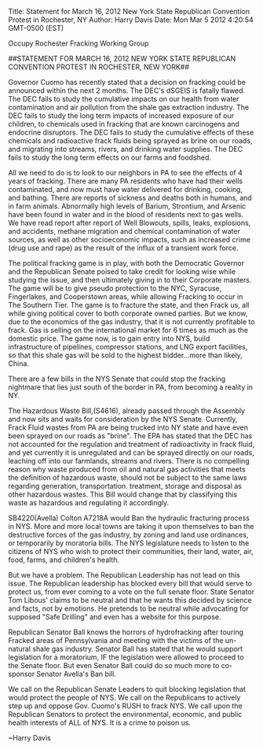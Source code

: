 Title: Statement for March 16, 2012 New York State Republican Convention Protest in Rochester, NY
Author: Harry Davis
Date: Mon Mar 5 2012 4:20:54 GMT-0500 (EST)

Occupy Rochester Fracking Working Group

##STATEMENT FOR MARCH 16, 2012 NEW YORK STATE REPUBLICAN CONVENTION PROTEST IN ROCHESTER, NEW YORK##

Governor Cuomo has recently stated that a decision on fracking could be announced within 
the next 2 months. The DEC's dSGEIS is fatally flawed. The DEC fails to study the cumulative
impacts on our health from water contamination and air pollution from the shale gas extraction
industry. The DEC fails to study the long term impacts of increased exposure of our children,
to chemicals used in fracking that are known carcinogens and endocrine disruptors. The DEC fails
to study the cumulative effects of these chemicals and radioactive frack fluids being sprayed as
brine on our roads, and migrating into streams, rivers, and drinking water supplies. The DEC fails
to study the long term effects on our farms and foodshed.
    
All we need to do is to look to our neighbors in PA to see the effects of 4 years of fracking. There
are many PA residents who have had their wells contaminated, and now must have water delivered
for drinking, cooking, and bathing. There are reports of sickness and deaths both in humans,
and in farm animals. Abnormally high levels of Barium, Strontium, and Arsenic have been found in
water and in the blood of residents next to gas wells. We have read report after report of Well
Blowouts, spills, leaks, explosions, and accidents, methane migration and chemical contamination 
of water sources, as well as other socioeconomic impacts, such as increased crime
(drug use and rape) as the result of the influx of a transient work force.
    
The political fracking game is in play, with both the Democratic Governor and the Republican
Senate poised to take credit for looking wise while studying the issue, and then ultimately giving
in to their Corporate masters. The game will be to give pseudo protection to the NYC, Syracuse, 
Fingerlakes, and Cooperstown areas, while allowing Fracking to occur in The Southern Tier. The 
game is to fracture the state, and then Frack us, all while giving political cover to both corporate 
owned parties. But we know, due to the economics of the gas industry, that it is not currently 
profitable to frack. Gas is selling on the international market for 6 times as much as the domestic 
price. The game now, is to gain entry into NYS, build infrastructure of pipelines, compressor
stations, and LNG export facilities, so that this shale gas will be sold to the highest bidder...more
than likely, China.
    
There are a few bills in the NYS Senate that could stop the fracking nightmare that lies just 
south of the border in PA, from becoming a reality in NY.
    
The Hazardous Waste Bill,(S4616), already passed through the Assembly and now sits and waits for 
consideration by the NYS Senate. Currently, Frack Fluid wastes from PA are being trucked into NY 
state and have even been sprayed on our roads as "brine". The EPA has stated that the DEC has not 
accounted for the regulation and treatment of radioactivity in frack fluid, and yet currently it 
is unregulated and can be sprayed directly on our roads, leaching off into our farmlands, streams 
and rivers. There is no compelling reason why waste produced from oil and natural gas activities 
that meets the definition of hazardous waste, should not be subject to the same laws regarding 
generation, transportation. treatment, storage and disposal as other hazardous wastes. This Bill 
would change that by classifying this waste as hazardous and regulating it accordingly.
    
SB4220(Avella) Colton A7218A would Ban the hydraulic fracturing process in NYS. More and more 
local towns are taking it upon themselves to ban the destructive forces of the gas industry, by 
zoning and land use ordinances, or temporarily by moratoria bills. The NYS legislature needs to 
listen to the citizens of NYS who wish to protect their communities, their land, water, air, food, 
farms, and children's health.
    
    
But we have a problem. The Republican Leadership has not lead on this issue. The Republican 
leadership has blocked every bill that would serve to protect us, from ever coming to a vote on 
the full senate floor. State Senator Tom Libous' claims to be neutral and that he wants this decided 
by science and facts, not by emotions. He pretends to be neutral while advocating for supposed
"Safe Drilling" and even has a website for this purpose.
    
Republican Senator Ball knows the horrors of hydrofracking after touring Fracked areas of Pennsylvania and meeting with the victims of the un-natural shale gas industry. Senator Ball has stated that he would support legislation for a moratorium, IF the legislation were allowed to proceed to the Senate floor. But even Senator Ball could do so much more to co-sponsor Senator Avella's Ban bill.
    
We call on the Republican Senate Leaders to quit blocking legislation that would protect the people of NYS. We call on the Republicans to actively step up and oppose Gov. Cuomo's RUSH to frack NYS. We call upon the Republican Senators to protect the environmental, economic, and public health interests of ALL of NYS. It is a crime to poison us.
    
~Harry Davis

